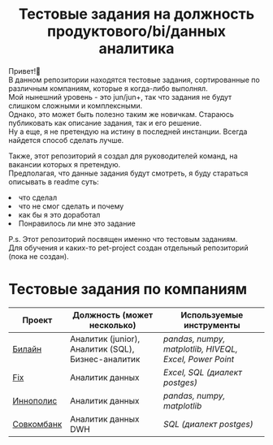 <center><h1>Тестовые задания на должность продуктового/bi/данных аналитика</h1></center>
Привет!👋<br/>
В данном репозитории находятся тестовые задания, сортированные по различным компаниям, которые я когда-либо выполнял.<br/>
Мой нынешний уровень - это jun/jun+, так что задания не будут слишком сложными и комплексными.<br/>
Однако, это может быть полезно таким же новичкам. Стараюсь публиковать как описание задания, так и его решение.<br/>
Ну а еще, я не претендую на истину в последней инстанции. Всегда найдется способ сделать лучше.<br/>

Также, этот репозиторий я создал для руководителей команд, на вакансии которых я претендую.<br/>
Предполагая, что данные задания будут смотреть, я буду стараться описывать в readme суть:<br/>
<li>что сделал
<li>что не смог сделать и почему
<li>как бы я это доработал
<li>Понравилось ли мне это задание

P.s. Этот репозиторий посвящен именно что тестовым заданиям.<br/>
Для обучения и каких-то pet-project создан отдельный репозиторий (пока не создан).

# Тестовые задания по компаниям   

Проект                          | Должность (может несколько) | Используемые инструменты
-----------------------------------| -----------------|------------------------
[Билайн](https://github.com/dreg601/Dima_Zhalnin/tree/main/Билайн) | Аналитик (junior), Аналитик (SQL), Бизнес-аналитик | *pandas, numpy, matplotlib, HIVEQL, Excel, Power Point*
[Fix](https://github.com/dreg601/Dima_Zhalnin/tree/main/Fix) | Аналитик данных | *Excel, SQL (диалект postges)*
[Иннополис](https://github.com/dreg601/Dima_Zhalnin) | Аналитик данных | *pandas, numpy, matplotlib*
[Совкомбанк](https://github.com/dreg601/Dima_Zhalnin) | Аналитик данных DWH | *SQL (диалект postges)*
